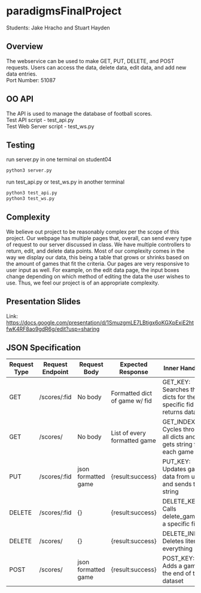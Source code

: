 # paradigmsFinalProject
Students: Jake Hracho and Stuart Hayden

## Overview
The webservice can be used to make GET, PUT, DELETE, and POST requests. Users can access the data, delete data, edit data, and add new data entries.\
Port Number: 51087

## OO API
The API is used to manage the database of football scores.\
Test API script - test_api.py\
Test Web Server script - test_ws.py

## Testing
run server.py in one terminal on student04
```bash
python3 server.py
```
run test_api.py or test_ws.py in another terminal
```bash
python3 test_api.py
python3 test_ws.py
```

## Complexity
We believe out project to be reasonably complex per the scope of this project. Our webpage has multiple pages that, overall, can send every type of request to our server discussed in class. We have multiple controllers to return, edit, and delete data points. Most of our complexity comes in the way we display our data, this being a table that grows or shrinks based on the amount of games that fit the criteria. Our pages are very responsive to user input as well. For example, on the edit data page, the input boxes change depending on which method of editing the data the user wishes to use. Thus, we feel our project is of an appropriate complexity.

## Presentation Slides
Link: https://docs.google.com/presentation/d/1SmuzgmLE7LBtigx6oKGXpExiE2htfwK4RF8ao9gdR6g/edit?usp=sharing

## JSON Specification
| Request Type | Request Endpoint |     Request Body    |         Expected Response         |                           Inner Handling                           |
| ------------ | ---------------- | ------------        | --------------------------------- | ------------------------------------------------------------------ |
|     GET	   |   /scores/:fid   |       No body	    |	Formatted dict of game w/ fid	|  GET_KEY: Searches the dicts for the specific fid and returns data |
|     GET	   |     /scores/	  |	      No body	    |	  List of every formatted game	|  GET_INDEX: Cycles through all dicts and gets string for each game |
|     PUT	   |   /scores/:fid	  |	json formatted game |		   {result:success}			|  	   PUT_KEY: Updates game data from user and sends to string      |
|    DELETE	   |   /scores/:fid	  |	    	{}			|		   {result:success}			|			 DELETE_KEY: Calls delete_game on a specific fid         |
|    DELETE    |	 /scores/	  |			{}			|		   {result:success}			|			    DELETE_INDEX: Deletes literally everything           |
|     POST	   |	 /scores/	  |	json formatted game |		   {result:success}			|			  POST_KEY: Adds a game to the end of the dataset        |
